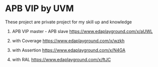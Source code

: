 # APB VIP by UVM
These project are private project for my skill up and knowledge

1. APB VIP master - APB slave
   https://www.edaplayground.com/x/aUWL
   
2. with Coverage
   https://www.edaplayground.com/x/wzkh
   
3. with Assertion
   https://www.edaplayground.com/x/N4GA

4. with RAL
   https://www.edaplayground.com/x/ftJC

